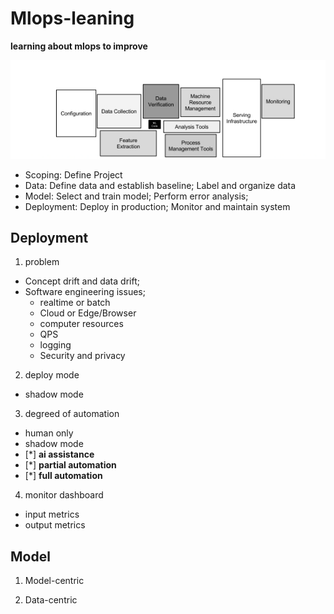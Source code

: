 # Mlops-leaning
__learning about mlops to improve__

![Alt text](image.png)

* Scoping: Define Project
* Data: Define data and establish baseline;
        Label and organize data
* Model: Select and train model;
         Perform error analysis;
* Deployment: Deploy in production;
              Monitor and maintain system


## Deployment
1. problem
- Concept drift and data drift;
- Software engineering issues;
    - realtime or batch
    - Cloud or Edge/Browser
    - computer resources
    - QPS
    - logging
    - Security and privacy


2. deploy mode 
- shadow mode

3. degreed of automation
- human only
- shadow mode
- [*] **ai assistance**
- [*] **partial automation**
- [*] **full automation**


4. monitor dashboard
- input metrics
- output metrics

## Model
1. Model-centric


2. Data-centric
